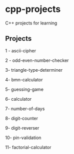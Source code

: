 # cpp-projects

C++ projects for learning 

## Projects

1 - ascii-cipher

2 - odd-even-number-checker

3- triangle-type-determiner

4- bmn-calculator

5- guessing-game 

6- calculator

7- number-of-days

8- digit-counter

9- digit-reverser

10- pin-validation

11- factorial-calculator